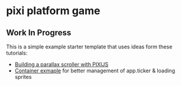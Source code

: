 # pixi platform game

## Work In Progress

This is a simple example starter template that uses ideas form these tutorials:

* [Building a parallax scroller with PIXIJS](http://www.yeahbutisitflash.com/?p=5226)
* [Container exmaple](https://pixijs.io/examples/#/demos-basic/container.js) for better management of app.ticker & loading sprites